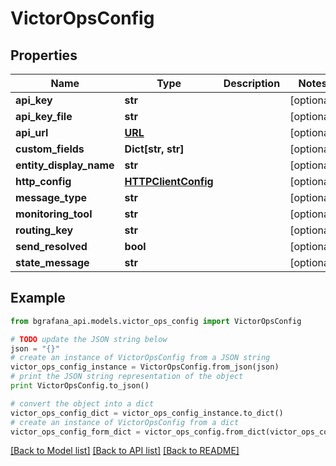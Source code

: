 # VictorOpsConfig


## Properties
Name | Type | Description | Notes
------------ | ------------- | ------------- | -------------
**api_key** | **str** |  | [optional] 
**api_key_file** | **str** |  | [optional] 
**api_url** | [**URL**](URL.md) |  | [optional] 
**custom_fields** | **Dict[str, str]** |  | [optional] 
**entity_display_name** | **str** |  | [optional] 
**http_config** | [**HTTPClientConfig**](HTTPClientConfig.md) |  | [optional] 
**message_type** | **str** |  | [optional] 
**monitoring_tool** | **str** |  | [optional] 
**routing_key** | **str** |  | [optional] 
**send_resolved** | **bool** |  | [optional] 
**state_message** | **str** |  | [optional] 

## Example

```python
from bgrafana_api.models.victor_ops_config import VictorOpsConfig

# TODO update the JSON string below
json = "{}"
# create an instance of VictorOpsConfig from a JSON string
victor_ops_config_instance = VictorOpsConfig.from_json(json)
# print the JSON string representation of the object
print VictorOpsConfig.to_json()

# convert the object into a dict
victor_ops_config_dict = victor_ops_config_instance.to_dict()
# create an instance of VictorOpsConfig from a dict
victor_ops_config_form_dict = victor_ops_config.from_dict(victor_ops_config_dict)
```
[[Back to Model list]](../README.md#documentation-for-models) [[Back to API list]](../README.md#documentation-for-api-endpoints) [[Back to README]](../README.md)


